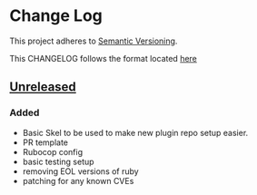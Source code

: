 # Change Log
This project adheres to [Semantic Versioning](http://semver.org/).

This CHANGELOG follows the format located [here](https://github.com/sensu-plugins/community/blob/master/HOW_WE_CHANGELOG.md)

## [Unreleased]

### Added
- Basic Skel to be used to make new plugin repo setup easier.
- PR template
- Rubocop config
- basic testing setup
- removing EOL versions of ruby
- patching for any known CVEs

[Unreleased]: https://github.com/sensu-plugins/sensu-plugins-kafka/compare/d4eebcfed091899571e21c0e433cceb3e386d2c7...HEAD
